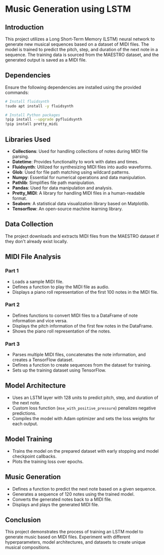 # Music Generation using LSTM

## Introduction
This project utilizes a Long Short-Term Memory (LSTM) neural network to generate new musical sequences based on a dataset of MIDI files. The model is trained to predict the pitch, step, and duration of the next note in a sequence. The training data is sourced from the MAESTRO dataset, and the generated output is saved as a MIDI file.

## Dependencies
Ensure the following dependencies are installed using the provided commands:
```bash
# Install fluidsynth
!sudo apt install -y fluidsynth

# Install Python packages
!pip install --upgrade pyfluidsynth
!pip install pretty_midi
```

## Libraries Used
- **Collections**: Used for handling collections of notes during MIDI file parsing.
- **Datetime**: Provides functionality to work with dates and times.
- **Fluidsynth**: Utilized for synthesizing MIDI files into audio waveforms.
- **Glob**: Used for file path matching using wildcard patterns.
- **Numpy**: Essential for numerical operations and data manipulation.
- **Pathlib**: Simplifies file path manipulation.
- **Pandas**: Used for data manipulation and analysis.
- **Pretty_MIDI**: A library for handling MIDI files in a human-readable format.
- **Seaborn**: A statistical data visualization library based on Matplotlib.
- **Tensorflow**: An open-source machine learning library.

## Data Collection
The project downloads and extracts MIDI files from the MAESTRO dataset if they don't already exist locally.

## MIDI File Analysis
### Part 1
- Loads a sample MIDI file.
- Defines a function to play the MIDI file as audio.
- Displays a piano roll representation of the first 100 notes in the MIDI file.

### Part 2
- Defines functions to convert MIDI files to a DataFrame of note information and vice versa.
- Displays the pitch information of the first few notes in the DataFrame.
- Shows the piano roll representation of the notes.

### Part 3
- Parses multiple MIDI files, concatenates the note information, and creates a TensorFlow dataset.
- Defines a function to create sequences from the dataset for training.
- Sets up the training dataset using TensorFlow.

## Model Architecture
- Uses an LSTM layer with 128 units to predict pitch, step, and duration of the next note.
- Custom loss function (`mse_with_positive_pressure`) penalizes negative predictions.
- Compiles the model with Adam optimizer and sets the loss weights for each output.

## Model Training
- Trains the model on the prepared dataset with early stopping and model checkpoint callbacks.
- Plots the training loss over epochs.

## Music Generation
- Defines a function to predict the next note based on a given sequence.
- Generates a sequence of 120 notes using the trained model.
- Converts the generated notes back to a MIDI file.
- Displays and plays the generated MIDI file.

## Conclusion
This project demonstrates the process of training an LSTM model to generate music based on MIDI files. Experiment with different hyperparameters, model architectures, and datasets to create unique musical compositions.
